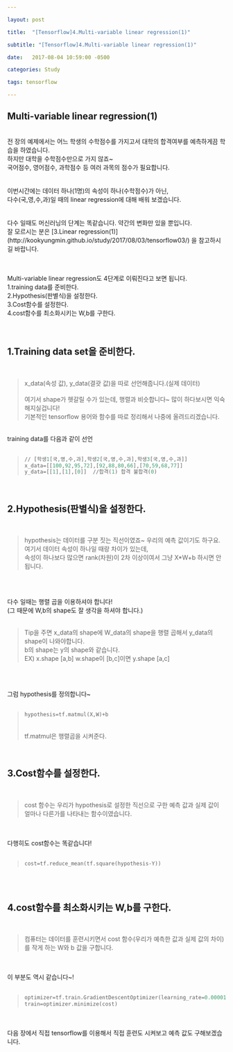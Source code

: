 ```yaml
---

layout: post

title:  "[Tensorflow]4.Multi-variable linear regression(1)"

subtitle: "[Tensorflow]4.Multi-variable linear regression(1)"

date:   2017-08-04 10:59:00 -0500

categories: Study

tags: tensorflow

---
```




## Multi-variable linear regression(1)

<br>
전 장의 예제에서는 어느 학생의 수학점수를 가지고서 대학의 합격여부를 예측하게끔 학습을 하였습니다. 
<br>
하지만 대학을 수학점수만으로 가지 않죠~
<br>
국어점수, 영어점수, 과학점수 등 여러 과목의 점수가 필요합니다.
<br>
<br>
<br>
이번시간에는 데이터 하나(1명)의 속성이 하나(수학점수)가 아닌,
<br>
다수(국,영,수,과)일 때의 linear regression에 대해 배워 보겠습니다.
<br>
<br>
<br>
다수 일때도 머신러닝의 단계는 똑같습니다. 약간의 변화만 있을 뿐입니다.
<br>
잘 모르시는 분은 [3.Linear regression(1)](http://kookyungmin.github.io/study/2017/08/03/tensorflow03/) 을 참고하시길 바랍니다.
<br>
<br>
<br>

Multi-variable linear regression도 4단계로 이뤄진다고 보면 됩니다.
<br>
1.training data를 준비한다.
<br>
2.Hypothesis(판별식)을 설정한다.
<br>
3.Cost함수를 설정한다.
<br>
4.cost함수를 최소화시키는 W,b를 구한다.
<br>
<br>
<br>

## 1.Training data set을 준비한다.
<br>

>x_data(속성 값), y_data(결괏 값)을 따로 선언해줍니다.(실제 데이터)
><br>
><br>
>여기서 shape가 헷갈릴 수가 있는데, 행렬과 비슷합니다~ 많이 하다보시면 익숙해지실겁니다!
><br>
>기본적인 tensorflow 용어와 함수를 따로 정리해서 나중에 올려드리겠습니다.

<br>
training data를 다음과 같이 선언
<br>
<br>

>```python
>// [학생1[국,영,수,과],학생2[국,영,수,과],학생3[국,영,수,과]]
>x_data=[[100,92,95,72],[92,88,80,66],[70,59,68,77]]
>y_data=[[1],[1],[0]]  //합격(1) 합격 불합격(0) 
>```

<br>

## 2.Hypothesis(판별식)을 설정한다.

<br>

>hypothesis는 데이터를 구분 짓는 직선이였죠~ 우리의 예측 값이기도 하구요.
><br>
>여기서 데이터 속성이 하나일 때랑 차이가 있는데, 
><br>
>속성이 하나보다 많으면 rank(차원)이 2차 이상이여서 그냥 X*W+b 하시면 안 됩니다.

<br>
<br>

다수 일때는 행렬 곱을 이용하셔야 합니다!
<br>
(그 때문에 W,b의 shape도 잘 생각을 하셔야 합니다.)
<br>
<br>

>Tip을 주면 x_data의 shape에 W_data의 shape을 행렬 곱해서 y_data의 shape이 나와야합니다.
><br>
>b의 shape는 y의 shape와 같습니다.
><br>
>EX) x.shape [a,b] w.shape이 [b,c]이면  y.shape [a,c]  

<br>
<br>

그럼 hypothesis를 정의합니다~
<br>
<br>

>```python
>hypothesis=tf.matmul(X,W)+b
>```
><br>
>tf.matmul은 행렬곱을 시켜준다.

<br>

## 3.Cost함수를 설정한다.

<br>

>cost 함수는 우리가 hypothesis로 설정한 직선으로 구한 예측 값과 실제 값이 얼마나 다른가를 나타내는 함수이였습니다.

<br>
<br>
다행히도 cost함수는 똑같습니다!
<br>
<br>

>```python
>cost=tf.reduce_mean(tf.square(hypothesis-Y))
>```

<br>
<br>

## 4.cost함수를 최소화시키는 W,b를 구한다.

<br>

>컴퓨터는 데이터를 훈련시키면서 cost 함수(우리가 예측한 값과 실제 값의 차이)를 작게 하는 W와 b 값을 구합니다.

<br>
<br>
이 부분도 역시 같습니다~!
<br>
<br>

>```python
>optimizer=tf.train.GradientDescentOptimizer(learning_rate=0.00001)
>train=optimizer.minimize(cost)
>```

<br>
<br>
다음 장에서 직접 tensorflow를 이용해서 직접 훈련도 시켜보고 예측 값도 구해보겠습니다.

